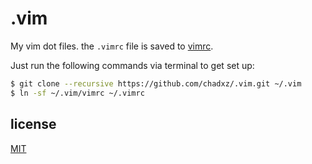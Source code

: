 # .vim

My vim dot files. the `.vimrc` file is saved to [vimrc](vimrc).

Just run the following commands via terminal to get set up:

```bash
$ git clone --recursive https://github.com/chadxz/.vim.git ~/.vim
$ ln -sf ~/.vim/vimrc ~/.vimrc
```

## license

[MIT](LICENSE)
